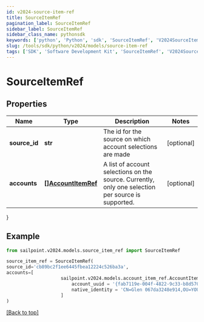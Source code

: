 ```yaml
---
id: v2024-source-item-ref
title: SourceItemRef
pagination_label: SourceItemRef
sidebar_label: SourceItemRef
sidebar_class_name: pythonsdk
keywords: ['python', 'Python', 'sdk', 'SourceItemRef', 'V2024SourceItemRef']
slug: /tools/sdk/python/v2024/models/source-item-ref
tags: ['SDK', 'Software Development Kit', 'SourceItemRef', 'V2024SourceItemRef']
---
```


# SourceItemRef

## Properties

| Name | Type | Description | Notes |
| --- | --- | --- | --- |
| **source_id** | **str** | The id for the source on which account selections are made | [optional] |
| **accounts** | [**[]AccountItemRef**](account-item-ref) | A list of account selections on the source. Currently, only one selection per source is supported. | [optional] |

}

## Example

```python
from sailpoint.v2024.models.source_item_ref import SourceItemRef

source_item_ref = SourceItemRef(
source_id='cb89bc2f1ee6445fbea12224c526ba3a',
accounts=[
                    sailpoint.v2024.models.account_item_ref.AccountItemRef(
                        account_uuid = '{fab7119e-004f-4822-9c33-b8d570d6c6a6}',
                        native_identity = 'CN=Glen 067da3248e914,OU=YOUROU,OU=org-data-service,DC=YOURDC,DC=local', )
                    ]
)

```

[[Back to top]](#)
